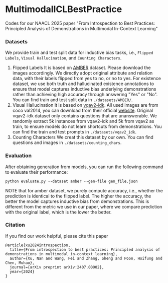 # MultimodalICLBestPractice
Codes for our NAACL 2025 paper "From Introspection to Best Practices: Principled Analysis of Demonstrations in Multimodal In-Context Learning"

### Datasets
We provide train and test split data for inductive bias tasks, i.e., `Flipped Labels`, `Visual Hallucination`, and `Counting Characters`.
1. Flipped Labels
It is based on [AMBER](https://github.com/junyangwang0410/AMBER.git) dataset. Please download the images accordingly. We directly adopt original attribute and relation data, with their labels flipped from yes to no, or no to yes. 
For existence dataset, we use both truth and hallucinated existence annotations to ensure 
that model captures inductive bias underlying demonstrations rather than achieving high accuracy through answering "Yes" or "No". You can find 
train and test split data in `./datasets/AMBER/`.
2. Visual Hallucination
It is based on [vqav2-idk](https://github.com/ncsoft/idk). All used images are from coco val2014, you can download from their official [website](https://cocodataset.org/#download).
Original vqav2-idk dataset only contains questions that are unanswerable. We randomly extract 5k instances from vqav2-idk and 5k from vqav2 as train, to ensure models do not learn shortcuts from demonstrations.
You can find the train and test prompts in `./datasets/vqav2_idk`.
3. Counting Characters
We creat this dataset by our own. You can find questions and images in `./datasets/counting_chars`.

### Evaluation
After obtaining generation from models, you can run the following command to evaluate their performance:
```shell
python evaluate.py --dataset amber --gen-file gen_file.json
```
NOTE that for amber dataset, we purely compute accuracy, i.e., whether the prediction is identical to the flipped label.
The higher the accuracy, the better the model captures inductive bias from demonstrations. This is different from the metric we use in our paper, where we compare prediction with the original label, which is the lower the better.

### Citation
If you find our work helpful, please cite this paper
```shell
@article{xu2024introspection,
  title={From introspection to best practices: Principled analysis of demonstrations in multimodal in-context learning},
  author={Xu, Nan and Wang, Fei and Zhang, Sheng and Poon, Hoifung and Chen, Muhao},
  journal={arXiv preprint arXiv:2407.00902},
  year={2024}
}
```
